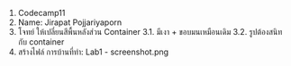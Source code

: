 1. Codecamp11
2. Name: Jirapat Pojjariyaporn
3. โจทย์ ให้เปลี่ยนสีพื้นหลังส่วน Container
3.1. มีเงา + ขอบมนเหมือนเดิม
3.2. รูปต้องสนิทกับ container
4. สร้างไฟล์ การบ้านที่ทำ: Lab1 - screenshot.png
